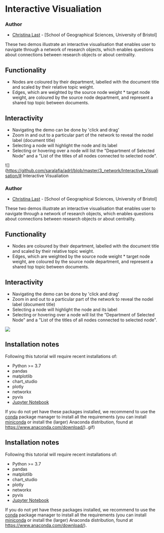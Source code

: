 # Interactive Visualiation 

### Author

- [Christina Last](https://www.linkedin.com/in/christina-last/) - [School of Geographical Sciences, University of Bristol]

These two demos illustrate an interactive visualisation that enables user to navigate through a network of research objects, which enables questions about connections between research objects or about centrality.

## Functionality
- Nodes are coloured by their department, labelled with the document title and scaled by their relative topic weight.
- Edges, which are weighted by the source node weight * target node weight, are coloured by the source node department, and represent a shared top topic between documents.

## Interactivity 
- Navigating the demo can be done by 'click and drag'
- Zoom in and out to a particular part of the network to reveal the nodel label (document title)
- Selecting a node will highlight the node and its label
- Selecting or hovering over a node will list the "Department of Selected Node" and a "List of the titles of all nodes connected to selected node".

![](https://github.com/saralafia/adrl/blob/master/3_network/Interactive_Visualisation/# Interactive Visualiation 

### Author

- [Christina Last](https://www.linkedin.com/in/christina-last/) - [School of Geographical Sciences, University of Bristol]

These two demos illustrate an interactive visualisation that enables user to navigate through a network of research objects, which enables questions about connections between research objects or about centrality.

## Functionality
- Nodes are coloured by their department, labelled with the document title and scaled by their relative topic weight.
- Edges, which are weighted by the source node weight * target node weight, are coloured by the source node department, and represent a shared top topic between documents.

## Interactivity 
- Navigating the demo can be done by 'click and drag'
- Zoom in and out to a particular part of the network to reveal the nodel label (document title)
- Selecting a node will highlight the node and its label
- Selecting or hovering over a node will list the "Department of Selected Node" and a "List of the titles of all nodes connected to selected node".

![](https://github.com/saralafia/adrl/blob/master/3_network/Interactive_Visualisation/screen_record.gif)

## Installation notes

Following this tutorial will require recent installations of:

- Python >= 3.7
- pandas
- matplotlib
- chart_studio
- plotly
- networkx
- pyvis
- [Jupyter Notebook](http://jupyter.org)

If you do not yet have these packages installed, we recommend to use the [conda](http://conda.pydata.org/docs/intro.html) package manager to install all the requirements 
(you can install [miniconda](http://conda.pydata.org/miniconda.html) or install the (larger) Anaconda
distribution, found at https://www.anaconda.com/download/)..gif)

## Installation notes

Following this tutorial will require recent installations of:

- Python >= 3.7
- pandas
- matplotlib
- chart_studio
- plotly
- networkx
- pyvis
- [Jupyter Notebook](http://jupyter.org)

If you do not yet have these packages installed, we recommend to use the [conda](http://conda.pydata.org/docs/intro.html) package manager to install all the requirements 
(you can install [miniconda](http://conda.pydata.org/miniconda.html) or install the (larger) Anaconda
distribution, found at https://www.anaconda.com/download/).

